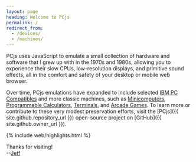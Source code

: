 ```yaml
---
layout: page
heading: Welcome to PCjs
permalink: /
redirect_from:
  - /devices/
  - /machines/
---
```


PCjs uses JavaScript to emulate a small collection of hardware and software that I grew up with in the 1970s and 1980s,
allowing you to experience their slow CPUs, low-resolution displays, and primitive sound effects, all in the comfort and
safety of your desktop or mobile web browser.

Over time, PCjs emulations have expanded to include selected [IBM PC Compatibles](/machines/pcx86/compaq/deskpro386/)
and more classic machines, such as [Minicomputers](/machines/dec/pdp11/), [Programmable Calculators](/machines/ti/ti57/),
[Terminals](/machines/dec/vt100/), and [Arcade Games](/machines/arcade/invaders/).
To learn more or contribute to these very modest preservation efforts, visit the [PCjs]({{ site.github.repository_url }})
open-source project on [GitHub]({{ site.github.owner_url }}).

{% include web/highlights.html %}

Thanks for visiting!  
--<a href="mailto:Jeff@pcjs.org">Jeff</a>
